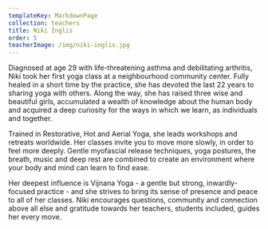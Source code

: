 ```yaml
---
templateKey: MarkdownPage
collection: teachers
title: Niki Inglis
order: 5
teacherImage: /img/niki-inglis.jpg
---
```

Diagnosed at age 29 with life-threatening asthma and debilitating arthritis, Niki took her first yoga class at a neighbourhood community center. Fully healed in a short time by the practice, she has devoted the last 22 years to sharing yoga with others. Along the way, she has raised three wise and beautiful girls, accumulated a wealth of knowledge about the human body and acquired a deep curiosity for the ways in which we learn, as individuals and together.

Trained in Restorative, Hot and Aerial Yoga, she leads workshops and retreats worldwide. Her classes invite you to move more slowly, in order to feel more deeply. Gentle myofascial release techniques, yoga postures, the breath, music and deep rest are combined to create an environment where your body and mind can learn to find ease.

Her deepest influence is Vijnana Yoga - a gentle but strong, inwardly-focused practice - and she strives to bring its sense of presence and peace to all of her classes. Niki encourages questions, community and connection above all else and gratitude towards her teachers, students included, guides her every move.
